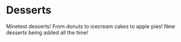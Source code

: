 # Desserts
Minetest desserts!  From donuts to icecream cakes to apple pies!  New desserts being added all the time!
